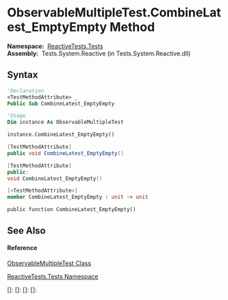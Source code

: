# ObservableMultipleTest.CombineLatest\_EmptyEmpty Method

**Namespace:**  [ReactiveTests.Tests](ReactiveTests.Tests\ReactiveTests.Tests.md)  
**Assembly:**  Tests.System.Reactive (in Tests.System.Reactive.dll)

## Syntax

```vb
'Declaration
<TestMethodAttribute> _
Public Sub CombineLatest_EmptyEmpty
```

```vb
'Usage
Dim instance As ObservableMultipleTest

instance.CombineLatest_EmptyEmpty()
```

```csharp
[TestMethodAttribute]
public void CombineLatest_EmptyEmpty()
```

```c++
[TestMethodAttribute]
public:
void CombineLatest_EmptyEmpty()
```

```fsharp
[<TestMethodAttribute>]
member CombineLatest_EmptyEmpty : unit -> unit 
```

```jscript
public function CombineLatest_EmptyEmpty()
```

## See Also

#### Reference

[ObservableMultipleTest Class](ObservableMultipleTest\ObservableMultipleTest.md)

[ReactiveTests.Tests Namespace](ReactiveTests.Tests\ReactiveTests.Tests.md)

[]: 
[]: 
[]: 
[]: 
